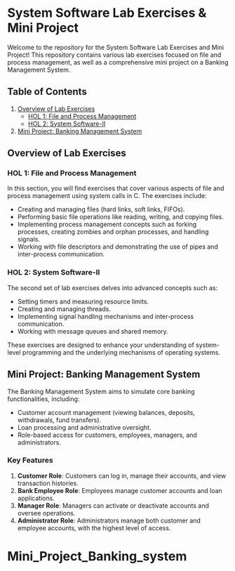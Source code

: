 # System Software Lab Exercises & Mini Project

Welcome to the repository for the System Software Lab Exercises and Mini Project! This repository contains various lab exercises focused on file and process management, as well as a comprehensive mini project on a Banking Management System.

## Table of Contents

1. [Overview of Lab Exercises](#overview-of-lab-exercises)
   - [HOL 1: File and Process Management](#hol-1-file-and-process-management)
   - [HOL 2: System Software-II](#hol-2-system-software-ii)
2. [Mini Project: Banking Management System](#mini-project-banking-management-system)

## Overview of Lab Exercises

### HOL 1: File and Process Management

In this section, you will find exercises that cover various aspects of file and process management using system calls in C. The exercises include:

- Creating and managing files (hard links, soft links, FIFOs).
- Performing basic file operations like reading, writing, and copying files.
- Implementing process management concepts such as forking processes, creating zombies and orphan processes, and handling signals.
- Working with file descriptors and demonstrating the use of pipes and inter-process communication.

### HOL 2: System Software-II

The second set of lab exercises delves into advanced concepts such as:

- Setting timers and measuring resource limits.
- Creating and managing threads.
- Implementing signal handling mechanisms and inter-process communication.
- Working with message queues and shared memory.

These exercises are designed to enhance your understanding of system-level programming and the underlying mechanisms of operating systems.

## Mini Project: Banking Management System

The Banking Management System aims to simulate core banking functionalities, including:

- Customer account management (viewing balances, deposits, withdrawals, fund transfers).
- Loan processing and administrative oversight.
- Role-based access for customers, employees, managers, and administrators.

### Key Features

1. **Customer Role**: Customers can log in, manage their accounts, and view transaction histories.
2. **Bank Employee Role**: Employees manage customer accounts and loan applications.
3. **Manager Role**: Managers can activate or deactivate accounts and oversee operations.
4. **Administrator Role**: Administrators manage both customer and employee accounts, with the highest level of access.


# Mini_Project_Banking_system
